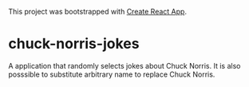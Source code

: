 This project was bootstrapped with [Create React App](https://github.com/facebook/create-react-app).


# chuck-norris-jokes

A application that randomly selects jokes about Chuck Norris. It is also posssible to substitute arbitrary name to replace Chuck Norris.
